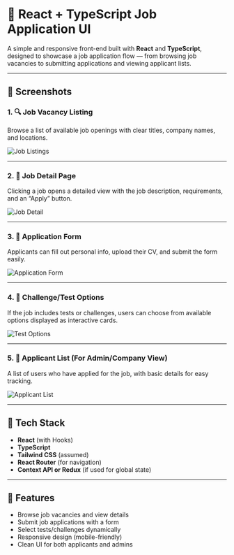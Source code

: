 # 💼 React + TypeScript Job Application UI

A simple and responsive front-end built with **React** and **TypeScript**, designed to showcase a job application flow — from browsing job vacancies to submitting applications and viewing applicant lists.

---

## 📸 Screenshots

### 1. 🔍 Job Vacancy Listing  
Browse a list of available job openings with clear titles, company names, and locations.

![Job Listings](https://github.com/user-attachments/assets/6a57d0aa-6d87-48e1-a5aa-51c77c41985b)

---

### 2. 📄 Job Detail Page  
Clicking a job opens a detailed view with the job description, requirements, and an “Apply” button.

![Job Detail](https://github.com/user-attachments/assets/9b32bd30-23cf-4912-abe3-9d3c446aee17)

---

### 3. 📝 Application Form  
Applicants can fill out personal info, upload their CV, and submit the form easily.

![Application Form](https://github.com/user-attachments/assets/1dc95f5e-064c-4e97-a0f8-d3f7eb21c8a7)

---

### 4. 🧠 Challenge/Test Options  
If the job includes tests or challenges, users can choose from available options displayed as interactive cards.

![Test Options](https://github.com/user-attachments/assets/ab39bba9-c0e2-4790-9ff3-4d39965aeae0)

---

### 5. 👥 Applicant List (For Admin/Company View)  
A list of users who have applied for the job, with basic details for easy tracking.

![Applicant List](https://github.com/user-attachments/assets/7e64491c-38f5-4671-8d23-14310a259393)

---

## 🧰 Tech Stack

- **React** (with Hooks)
- **TypeScript**
- **Tailwind CSS** (assumed)
- **React Router** (for navigation)
- **Context API or Redux** (if used for global state)

---

## 🚀 Features

- Browse job vacancies and view details
- Submit job applications with a form
- Select tests/challenges dynamically
- Responsive design (mobile-friendly)
- Clean UI for both applicants and admins
